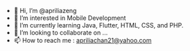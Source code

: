 - 👋 Hi, I’m @apriliazeng
- 👀 I’m interested in Mobile Development
- 🌱 I’m currently learning Java, Flutter, HTML, CSS, and PHP. 
- 💞️ I’m looking to collaborate on ...
- 📫 How to reach me : apriliachan21@yahoo.com

<!---
apriliazeng/apriliazeng is a ✨ special ✨ repository because its `README.md` (this file) appears on your GitHub profile.
You can click the Preview link to take a look at your changes.
--->

